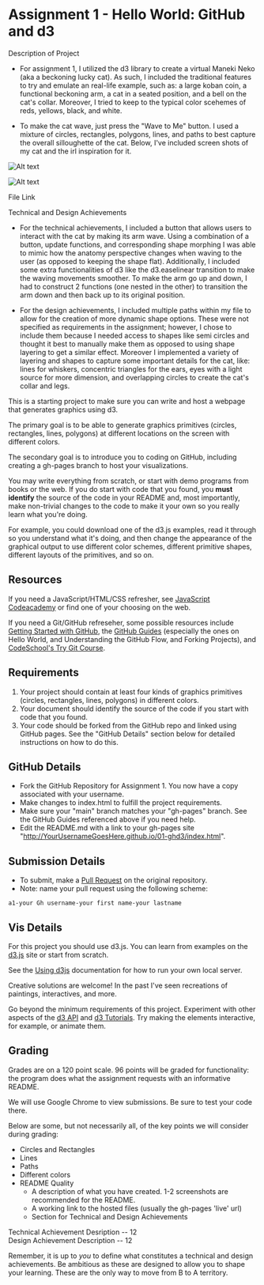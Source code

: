 Assignment 1 - Hello World: GitHub and d3  
===
Description of Project
* For assignment 1, I utilized the d3 library to create a virtual Maneki Neko (aka a beckoning lucky cat). As such, I included the traditional features to try and emulate an real-life example, such as: a large koban coin, a functional beckoning arm, a cat in a seated position, and a bell on the cat's collar. Moreover, I tried to keep to the typical color scehemes of reds, yellows, black, and white. 

* To make the cat wave, just press the "Wave to Me" button. I used a mixture of circles, rectangles, polygons, lines, and paths to best capture the overall silloughette of the cat. Below, I've included screen shots of my cat and the irl inspiration for it. 

![Alt text](https://github.com/chikpea123/a1-ghd3/blob/main/d3_cat.png)

![Alt text](https://github.com/chikpea123/a1-ghd3/blob/main/irl_cat.png)


File Link



Technical and Design Achievements
* For the technical achievements, I included a button that allows users to interact with the cat by making its arm wave. Using a combination of a button, update functions, and corresponding shape morphing I was able to mimic how the anatomy perspective changes when waving to the user (as opposed to keeping the shape flat). Additionally, I included some extra functionalities of d3 like the d3.easelinear transition to make the waving movements smoother. To make the arm go up and down, I had to construct 2 functions (one nested in the other) to transition the arm down and then back up to its original position.

* For the design achievements, I included multiple paths within my file to allow for the creation of more dynamic shape options. These were not specified as requirements in the assignment; however, I chose to include them because I needed access to shapes like semi circles and thought it best to manually make them as opposed to using shape layering to get a similar effect. Moreover I implemented a variety of layering and shapes to capture some important details for the cat, like: lines for whiskers, concentric triangles for the ears, eyes with a light source for more dimension, and overlapping circles to create the cat's collar and legs. 




This is a starting project to make sure you can write and host a webpage that generates graphics using d3. 

The primary goal is to be able to generate graphics primitives (circles, rectangles, lines, polygons) at different locations on the screen with different colors. 

The secondary goal is to introduce you to coding on GitHub, including creating a gh-pages branch to host your visualizations.

You may write everything from scratch, or start with demo programs from books or the web. 
If you do start with code that you found, you **must identify** the source of the code in your README and, most importantly, make non-trivial changes to the code to make it your own so you really learn what you're doing. 

For example, you could download one of the d3.js examples, read it through so you understand what it's doing, and then change the appearance of the graphical output to use different color schemes, different primitive shapes, different layouts of the primitives, and so on.

Resources
---

If you need a JavaScript/HTML/CSS refresher, see [JavaScript Codeacademy](https://www.codecademy.com/en/tracks/javascript) or find one of your choosing on the web.

If you need a Git/GitHub refreseher, some possible resources include [Getting Started with GitHub](https://help.github.com/categories/bootcamp/), the [GitHub Guides](https://guides.github.com/) (especially the ones on Hello World, and Understanding the GitHub Flow, and Forking Projects), and [CodeSchool's Try Git Course](https://www.codeschool.com/courses/try-git).

Requirements
---

1. Your project should contain at least four kinds of graphics primitives (circles, rectangles, lines, polygons) in different colors. 
2. Your document should identify the source of the code if you start with code that you found. 
3. Your code should be forked from the GitHub repo and linked using GitHub pages. See the "GitHub Details" section below for detailed instructions on how to do this.

GitHub Details
---

- Fork the GitHub Repository for Assignment 1. You now have a copy associated with your username.
- Make changes to index.html to fulfill the project requirements. 
- Make sure your "main" branch matches your "gh-pages" branch. See the GitHub Guides referenced above if you need help.
- Edit the README.md with a link to your gh-pages site "http://YourUsernameGoesHere.github.io/01-ghd3/index.html".

Submission Details
---
- To submit, make a [Pull Request](https://help.github.com/articles/using-pull-requests/) on the original repository.
- Note: name your pull request using the following scheme: 
```
a1-your Gh username-your first name-your lastname

```

Vis Details
---

For this project you should use d3.js. 
You can learn from examples on the [d3.js](http://d3js.org) site or start from scratch.

See the [Using d3js](https://github.com/mbostock/d3/wiki#using) documentation for how to run your own local server.

Creative solutions are welcome! In the past I've seen recreations of paintings, interactives, and more.

Go beyond the minimum requirements of this project.
Experiment with other aspects of the [d3 API](https://github.com/mbostock/d3/wiki/API-Reference) and [d3 Tutorials](https://github.com/mbostock/d3/wiki/Tutorials). 
Try making the elements interactive, for example, or animate them.

Grading
---

Grades are on a 120 point scale. 
96 points will be graded for functionality: the program does what the assignment requests with an informative README. 

We will use Google Chrome to view submissions. 
Be sure to test your code there.

Below are some, but not necessarily all, of the key points we will consider during grading:

- Circles and Rectangles  
- Lines  
- Paths  
- Different colors  
- README Quality
    - A description of what you have created. 1-2 screenshots are recommended for the README.  
    - A working link to the hosted files (usually the gh-pages 'live' url)  
    - Section for Technical and Design Achievements

Technical Achievement Desription -- 12  
Design Achievement Description -- 12

Remember, it is up to *you* to define what constitutes a technical and design achievements.
Be ambitious as these are designed to allow you to shape your learning.
These are the only way to move from B to A territory.

